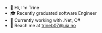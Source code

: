 - 👋 Hi, I’m Trine
- 🎓 Recently graduated software Engineer
- 🌱 Currently working with .Net, C#
- 📧  Reach me at trineb07@uia.no

<!---
trinerb/trinerb is a ✨ special ✨ repository because its `README.md` (this file) appears on your GitHub profile.
You can click the Preview link to take a look at your changes.
--->
